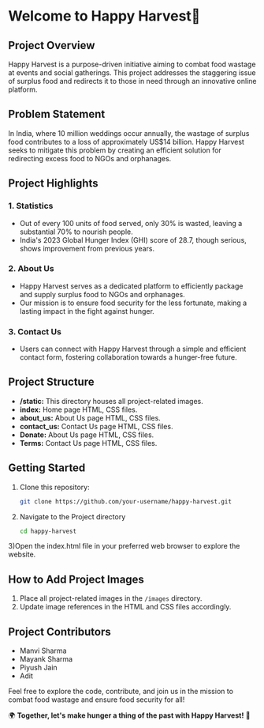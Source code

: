 # Welcome to Happy Harvest🌾

## Project Overview

Happy Harvest is a purpose-driven initiative aiming to combat food wastage at events and social gatherings. This project addresses the staggering issue of surplus food and redirects it to those in need through an innovative online platform.

## Problem Statement

In India, where 10 million weddings occur annually, the wastage of surplus food contributes to a loss of approximately US$14 billion. Happy Harvest seeks to mitigate this problem by creating an efficient solution for redirecting excess food to NGOs and orphanages.

## Project Highlights

### 1. Statistics

- Out of every 100 units of food served, only 30% is wasted, leaving a substantial 70% to nourish people.
- India's 2023 Global Hunger Index (GHI) score of 28.7, though serious, shows improvement from previous years.

### 2. About Us

- Happy Harvest serves as a dedicated platform to efficiently package and supply surplus food to NGOs and orphanages.
- Our mission is to ensure food security for the less fortunate, making a lasting impact in the fight against hunger.

### 3. Contact Us

- Users can connect with Happy Harvest through a simple and efficient contact form, fostering collaboration towards a hunger-free future.

## Project Structure

- **/static:** This directory houses all project-related images.
- **index:** Home page HTML, CSS files.
- **about_us:** About Us page HTML, CSS files.
- **contact_us:** Contact Us page HTML, CSS files.
- **Donate:** About Us page HTML, CSS files.
- **Terms:** Contact Us page HTML, CSS files.


## Getting Started

1. Clone this repository:

   ```bash
   git clone https://github.com/your-username/happy-harvest.git

2) Navigate to the Project directory

    ```bash
    cd happy-harvest
3)Open the index.html file in your preferred web browser to explore the website.

## How to Add Project Images

1. Place all project-related images in the `/images` directory.
2. Update image references in the HTML and CSS files accordingly.

## Project Contributors

- Manvi Sharma
- Mayank Sharma
- Piyush Jain
- Adit


Feel free to explore the code, contribute, and join us in the mission to combat food wastage and ensure food security for all!

🌍 **Together, let's make hunger a thing of the past with Happy Harvest!** 🌟
